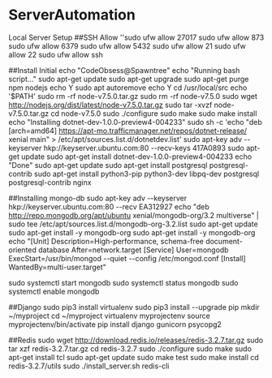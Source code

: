 # ServerAutomation
Local Server Setup
##SSH Allow
''sudo ufw allow 27017
sudo ufw allow 873
sudo ufw allow 6379
sudo ufw allow 5432
sudo ufw allow 21
sudo ufw allow 22
sudo ufw allow ssh

##Install Initial 
echo "CodeObsess@Spawntree"
echo "Running bash script..."
sudo apt-get update
sudo apt-get upgrade 
sudo apt-get purge npm nodejs
echo Y
sudo apt autoremove
echo Y
cd /usr/local/src
echo '$PATH'
sudo rm -rf node-v7.5.0.tar.gz
sudo rm -rf node-v7.5.0 
sudo wget http://nodejs.org/dist/latest/node-v7.5.0.tar.gz
sudo tar -xvzf node-v7.5.0.tar.gz
cd node-v7.5.0
sudo ./configure
sudo make
sudo make install
echo "Installing dotnet-dev-1.0.0-preview4-004233"
sudo sh -c 'echo "deb [arch=amd64] https://apt-mo.trafficmanager.net/repos/dotnet-release/ xenial main" > /etc/apt/sources.list.d/dotnetdev.list'
sudo apt-key adv --keyserver hkp://keyserver.ubuntu.com:80 --recv-keys 417A0893
sudo apt-get update
sudo apt-get install dotnet-dev-1.0.0-preview4-004233
echo "Done"
sudo apt-get update
sudo apt-get install postgresql postgresql-contrib
sudo apt-get install python3-pip python3-dev libpq-dev postgresql postgresql-contrib nginx

##Installing mongo-db
sudo apt-key adv --keyserver hkp://keyserver.ubuntu.com:80 --recv EA312927
echo "deb http://repo.mongodb.org/apt/ubuntu xenial/mongodb-org/3.2 multiverse" | sudo tee /etc/apt/sources.list.d/mongodb-org-3.2.list
sudo apt-get update
sudo apt-get install -y mongodb-org
sudo apt-get install -y mongodb-org
echo "[Unit]
Description=High-performance, schema-free document-oriented database
After=network.target
[Service]
User=mongodb
ExecStart=/usr/bin/mongod --quiet --config /etc/mongod.conf
[Install]
WantedBy=multi-user.target"

sudo systemctl start mongodb
sudo systemctl status mongodb
sudo systemctl enable mongodb

##Django
sudo pip3 install virtualenv
sudo pip3 install --upgrade pip
mkdir ~/myproject
cd ~/myproject
virtualenv myprojectenv
source myprojectenv/bin/activate
pip install django gunicorn psycopg2


##Redis 
sudo wget http://download.redis.io/releases/redis-3.2.7.tar.gz
sudo tar xzf redis-3.2.7.tar.gz
cd redis-3.2.7
sudo ./configure
sudo make 
sudo apt-get install tcl
sudo apt-get update
sudo make test
sudo make install 
cd redis-3.2.7/utils
sudo ./install_server.sh 
redis-cli
